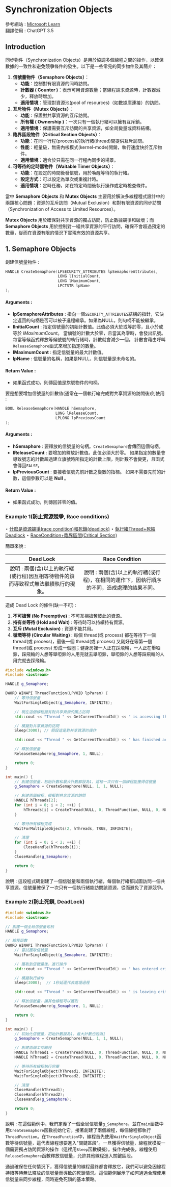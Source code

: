 # Synchronization Objects

參考網站 : [Microsoft Learn](https://learn.microsoft.com/en-us/windows/win32/sync/synchronization-objects)  
翻譯使用 : ChatGPT 3.5

## Introduction

同步物件（Synchronization Objects）是用於協調多個線程之間的操作，以確保數據的一致性和避免競爭條件的發生。以下是一些常見的同步物件及其簡介：

1. **信號量物件（Semaphore Objects）**：
   - **功能**：控制對有限資源的同時訪問。
   - **計數器 ( Counter )**：表示可用資源數量；當線程請求資源時，計數器減少，釋放時增加。
   - **適用情境**：管理對資源池(pool of resources)（如數據庫連接）的訪問。
2. **互斥物件（Mutex Objects）**：
   - **功能**：保證對共享資源的互斥訪問。
   - **所有權 ( Ownership )**：一次只有一個執行緒可以擁有互斥鎖。
   - **適用情境**：保護需要互斥訪問的共享資源，如全局變量或資料結構。
3. **臨界區段物件（Critical Section Objects）**：
   - **功能**：在同一行程(process)的執行緒(thread)間提供互斥訪問。
   - **性能**：輕量級，無需內核模式(kernel-mode)開銷，執行速度快於互斥物件。
   - **適用情境**：適合於只需在同一行程內同步的場景。
4. **可等待的定時器物件（Waitable Timer Objects）**：
   - **功能**：在設定的時間後發信號，用於喚醒等待的執行緒。
   - **設定方式**：可以設定為單次或重複計時。
   - **適用情境**：定時任務，如在特定時間後執行操作或定時檢查條件。



當中 **Semaphore Objects** 和 **Mutex Objects** 主要用於解決多線程程式設計中的兩類核心問題：資源的互斥訪問（Mutual Exclusion）和對有限資源的同步訪問（Synchronization of Access to Limited Resources）。

**Mutex Objects** 用於確保對共享資源的獨占訪問，防止數據競爭和破壞；而 **Semaphore Objects** 用於控制對一組共享資源的平行訪問，確保不會超過預定的數量，從而在資源有限的情況下實現有效的資源共享。

## 1. Semaphore Objects

創建信號量物件 : 

```c++
HANDLE CreateSemaphore(LPSECURITY_ATTRIBUTES lpSemaphoreAttributes,
                       LONG lInitialCount,
                       LONG lMaximumCount,
                       LPCTSTR lpName
);
```

#### Arguments : 

- **lpSemaphoreAttributes** : 指向一個`SECURITY_ATTRIBUTES`結構的指針，它決定返回的句柄是否可以被子進程繼承。如果為NULL，則句柄不能被繼承。
- **lInitialCount** : 指定信號量的初始計數值。此值必須大於或等於零，且小於或等於 *lMaximumCount*。 當旗號的計數大於零，且當其為零時，會發出訊號。 每當等候函式釋放等候號號的執行緒時，計數就會減少一個。 計數會藉由呼叫`ReleaseSemaphore`函式來增加指定的數量。
- **lMaximumCount** : 指定信號量的最大計數值。
- **lpName** : 信號量的名稱，如果是NULL，則信號量是未命名的。

#### Return Value :

- 如果函式成功，則傳回值是旗號物件的句柄。

要是想要增加信號量的計數值(通常在一個執行緒完成對共享資源的訪問後)則使用 : 

```c++
BOOL ReleaseSemaphore(HANDLE hSemaphore,
                      LONG lReleaseCount,
                      LPLONG lpPreviousCount
);
```

#### Arguments : 

- **hSemaphore** : 要釋放的信號量的句柄。`CreateSemaphore`會傳回這個句柄。
- **lReleaseCount** : 要增加的釋放計數值。此值必須大於零。 如果指定的數量會導致號志的計數超過建立旗號時所指定的計數上限，則計數不會變更，且函式會傳回`FALSE`。
- **lpPreviousCount** : 要接收信號先前計數之變數的指標。 如果不需要先前的計數，這個參數可以是 **Null** 。

#### Return Value :

- 如果函式成功，則傳回非零的值。

### Example 1(防止資源競爭, Race conditions)

$\star$ [什麼是資源競爭(race condition)和死鎖(deadlock)](https://cloudxlab.com/blog/race-condition-and-deadlock/)
$\star$ [執行緒Thread+死結Deadlock](https://ithelp.ithome.com.tw/articles/10309156?sc=rss.iron)
$\star$ [RaceCondition+臨界區間(Critical Section)](https://ithelp.ithome.com.tw/articles/10309334)

簡單來說 : 

|                        **Dead Lock**                         |                      **Race Condition**                      |
| :----------------------------------------------------------: | :----------------------------------------------------------: |
| 說明 : 兩個(含)以上的執行緒(或行程)因互相等待物件的鎖而導致程式無法繼續執行的現象。 | 說明 : 兩個(含)以上的執行緒(或行程)，在相同的運作下，因執行順序的不同，造成處理的結果不同。 |



造成 Dead Lock 的條件(缺一不可) : 

1. **不可搶奪 (No Preemptive)** : 不可互相搶奪彼此的資源。
2. **持有並等待 (Hold and Wait)** : 等待時可以持續持有資源。
3. **互斥 (Mutal Exclusion)** : 資源不能共用。
4. **循環等待 (Circular Waiting)** : 每個 thread(或 process) 都在等待下一個 thread(或 process)，最後一個 thread(或 process) 又剛好在等第一個 thread(或 process) 形成一個圈；健身房裡一人正在踩飛輪，一人正在舉啞鈴，踩飛輪的人想等舉啞鈴的人用完就去舉啞鈴，舉啞鈴的人想等踩飛輪的人用完就去踩飛輪。



```c++
#include <windows.h>
#include <iostream>

HANDLE g_Semaphore;

DWORD WINAPI ThreadFunction(LPVOID lpParam) {
    // 等待信號量
    WaitForSingleObject(g_Semaphore, INFINITE);

    // 現在這個線程擁有對共享資源的獨占訪問
    std::cout << "Thread " << GetCurrentThreadId() << " is accessing the shared resource." << std::endl;

    // 模擬對共享資源的訪問
    Sleep(3000); // 假設這是對共享資源的操作

    std::cout << "Thread " << GetCurrentThreadId() << " has finished accessing the shared resource." << std::endl;

    // 釋放信號量
    ReleaseSemaphore(g_Semaphore, 1, NULL);

    return 0;
}

int main() {
    // 創建信號量，初始計數和最大計數都設為1，這樣一次只有一個線程能獲得信號量
    g_Semaphore = CreateSemaphore(NULL, 1, 1, NULL);

    // 創建兩個線程，模擬對共享資源的訪問
    HANDLE hThreads[2];
    for (int i = 0; i < 2; ++i) {
        hThreads[i] = CreateThread(NULL, 0, ThreadFunction, NULL, 0, NULL);
    }

    // 等待所有線程完成
    WaitForMultipleObjects(2, hThreads, TRUE, INFINITE);

    // 清理
    for (int i = 0; i < 2; ++i) {
        CloseHandle(hThreads[i]);
    }
    CloseHandle(g_Semaphore);

    return 0;
}

```

說明 : 
這段程式碼創建了一個信號量和兩個執行緒，每個執行緒都試圖訪問一個共享資源。信號量確保了一次只有一個執行緒能訪問該資源，從而避免了資源競爭。

### Example 2(防止死鎖, DeadLock)

```c++
#include <windows.h>
#include <iostream>

// 創建一個全局信號量句柄
HANDLE g_Semaphore;

// 線程函數
DWORD WINAPI ThreadFunction(LPVOID lpParam) {
    // 嘗試獲取信號量
    WaitForSingleObject(g_Semaphore, INFINITE);

    // 獲取到信號量後，進行操作
    std::cout << "Thread " << GetCurrentThreadId() << " has entered critical section." << std::endl;

    // 模擬執行操作
    Sleep(3000);  // 1秒延遲代表處理過程

    std::cout << "Thread " << GetCurrentThreadId() << " is leaving critical section." << std::endl;

    // 釋放信號量，讓其他線程可以獲取
    ReleaseSemaphore(g_Semaphore, 1, NULL);

    return 0;
}

int main() {
    // 初始化信號量，初始計數設為1，最大計數也設為1
    g_Semaphore = CreateSemaphore(NULL, 1, 1, NULL);

    // 創建兩個工作線程
    HANDLE hThread1 = CreateThread(NULL, 0, ThreadFunction, NULL, 0, NULL);
    HANDLE hThread2 = CreateThread(NULL, 0, ThreadFunction, NULL, 0, NULL);

    // 等待所有線程執行完畢
    WaitForSingleObject(hThread1, INFINITE);
    WaitForSingleObject(hThread2, INFINITE);

    // 清理
    CloseHandle(hThread1);
    CloseHandle(hThread2);
    CloseHandle(g_Semaphore);

    return 0;
}

```

說明 : 
在這個範例中，我們定義了一個全局信號量`g_Semaphore`，並在`main`函數中用`CreateSemaphore`函數初始化它。接著創建了兩個線程，每個線程都執行`ThreadFunction`。在`ThreadFunction`中，線程首先使用`WaitForSingleObject`函數等待信號量，這代表線程想要進入"關鍵區段"。一旦獲得信號量，線程就模擬一個需要獨占訪問資源的操作（這裡用`Sleep`函數模擬）。操作完成後，線程使用`ReleaseSemaphore`函數釋放信號量，允許其他線程進入關鍵區段。

通過確保在任何情況下，獲得信號量的線程最終都會釋放它，我們可以避免因線程持續等待無法釋放的信號量而導致的死鎖情況。這個範例展示了如何通過合理使用信號量來同步線程，同時避免死鎖的基本策略。

